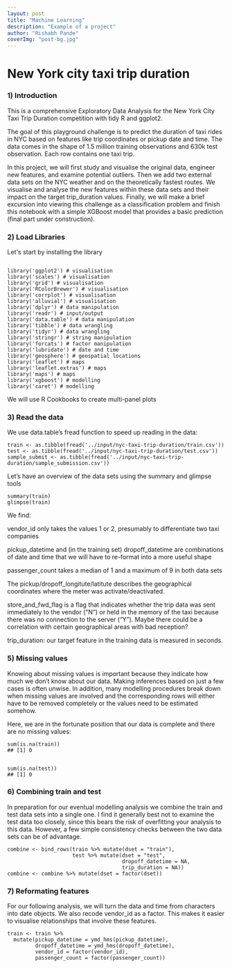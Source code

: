 ```yaml
---
layout: post
title: "Machine Learning"
description: "Example of a project"
author: "Rishabh Pande"
coverImg: "post-bg.jpg"
---
```


# New York city taxi trip duration
### 1) Introduction

This is a comprehensive Exploratory Data Analysis for the New York City Taxi Trip Duration
competition with tidy R and ggplot2.

The goal of this playground challenge is to predict the duration of taxi rides in NYC 
based on features like trip coordinates or pickup date and time. The data comes in the 
shape of 1.5 million training observations and 630k test observation.
Each row contains one taxi trip.

In this project, we will first study and visualise the original data, engineer new 
features, and examine potential outliers. Then we add two external data sets on the 
NYC weather and on the theoretically fastest routes. We visualise and analyse the new 
features within these data sets and their impact on the target trip_duration values. 
Finally, we will make a brief excursion into viewing this challenge as a classification 
problem and finish this notebook with a simple XGBoost model that provides a basic 
prediction (final part under construction).

### 2) Load Libraries
Let's start by installing the library

```

library('ggplot2') # visualisation
library('scales') # visualisation
library('grid') # visualisation
library('RColorBrewer') # visualisation
library('corrplot') # visualisation
library('alluvial') # visualisation
library('dplyr') # data manipulation
library('readr') # input/output
library('data.table') # data manipulation
library('tibble') # data wrangling
library('tidyr') # data wrangling
library('stringr') # string manipulation
library('forcats') # factor manipulation
library('lubridate') # date and time
library('geosphere') # geospatial locations
library('leaflet') # maps
library('leaflet.extras') # maps
library('maps') # maps
library('xgboost') # modelling
library('caret') # modelling

```

We will use R Cookbooks to create multi-panel plots


### 3) Read the data

We use data.table’s fread function to speed up reading in the data:

```
train <- as.tibble(fread('../input/nyc-taxi-trip-duration/train.csv'))
test <- as.tibble(fread('../input/nyc-taxi-trip-duration/test.csv'))
sample_submit <- as.tibble(fread('../input/nyc-taxi-trip-duration/sample_submission.csv'))
```

Let’s have an overview of the data sets using the summary and glimpse tools

```
summary(train)
glimpse(train)
```

We find:

vendor_id only takes the values 1 or 2, presumably to differentiate two taxi companies

pickup_datetime and (in the training set) dropoff_datetime are combinations of date and 
time that we will have to re-format into a more useful shape

passenger_count takes a median of 1 and a maximum of 9 in both data sets

The pickup/dropoff_longitute/latitute describes the geographical coordinates where the 
meter was activate/deactivated.

store_and_fwd_flag is a flag that indicates whether the trip data was sent immediately 
to the vendor (“N”) or held in the memory of the taxi because there was no connection to 
the server (“Y”). Maybe there could be a correlation with certain geographical areas with 
bad reception?

trip_duration: our target feature in the training data is measured in seconds.

### 5) Missing values

Knowing about missing values is important because they indicate how much we don’t know 
about our data. Making inferences based on just a few cases is often unwise. In addition,
many modelling procedures break down when missing values are involved and the 
corresponding rows will either have to be removed completely or the values need to be 
estimated somehow.

Here, we are in the fortunate position that our data is complete and there are no 
missing values:

```
sum(is.na(train))
## [1] 0


sum(is.na(test))
## [1] 0
```
### 6) Combining train and test

In preparation for our eventual modelling analysis we combine the train and test data 
sets into a single one. I find it generally best not to examine the test data too 
closely, since this bears the risk of overfitting your analysis to this data. However, 
a few simple consistency checks between the two data sets can be of advantage.

```
combine <- bind_rows(train %>% mutate(dset = "train"), 
                     test %>% mutate(dset = "test",
                                     dropoff_datetime = NA,
                                     trip_duration = NA))
combine <- combine %>% mutate(dset = factor(dset))
```

### 7) Reformating features

For our following analysis, we will turn the data and time from characters into date 
objects. We also recode vendor_id as a factor. This makes it easier to visualise 
relationships that involve these features.

```
train <- train %>%
  mutate(pickup_datetime = ymd_hms(pickup_datetime),
         dropoff_datetime = ymd_hms(dropoff_datetime),
         vendor_id = factor(vendor_id),
         passenger_count = factor(passenger_count))
```







